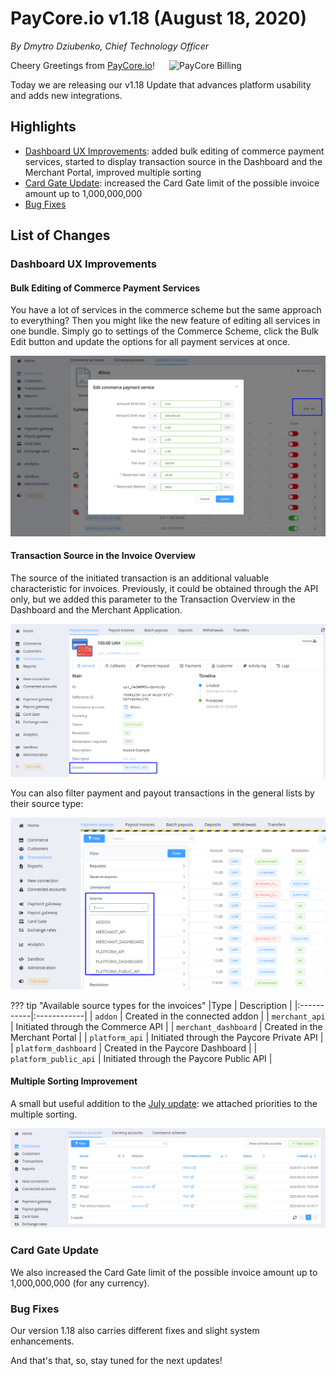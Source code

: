 # **PayCore.io v1.18 (August 18, 2020)**

*By Dmytro Dziubenko, Chief Technology Officer*

<img src="/release-notes/archive/2020/images/v1.18/paycore_illustration_newstyle-1-12-770x400.jpg" alt="PayCore Billing" style="width: 250px; float: right; padding-left: 10px;">

Cheery Greetings from [PayCore.io](https://paycore.io/)!

Today we are releasing our v1.18 Update that advances platform usability and adds new integrations.

## Highlights

* [Dashboard UX Improvements](#dashboard-ux-improvements): added bulk editing of commerce payment services, started to display transaction source in the Dashboard and the Merchant Portal, improved multiple sorting
* [Card Gate Update](#card-gate-update): increased the Card Gate limit of the possible invoice amount up to 1,000,000,000
* [Bug Fixes](#bug-fixes)

## List of Changes

### Dashboard UX Improvements

#### Bulk Editing of Commerce Payment Services

You have a lot of services in the commerce scheme but the same approach to everything? Then you might like the new feature of editing all services in one bundle. Simply go to settings of the Commerce Scheme, click the Bulk Edit button and update the options for all payment services at once.

![Bulk editing of commerce payment services](images/v1.18/bulk-edit.png)

#### Transaction Source in the Invoice Overview

The source of the initiated transaction is an additional valuable characteristic for invoices. Previously, it could be obtained through the API only, but we added this parameter to the Transaction Overview in the Dashboard and the Merchant Application.

![Source in the Invoice Overview](images/v1.18/overview.png)

You can also filter payment and payout transactions in the general lists by their source type:

![Sources in Filter](images/v1.18/filter.png)

??? tip "Available source types for the invoices"
    |Type         | Description  |
    |:-----------|:------------|
    | `addon` | Created in the connected addon |
    | `merchant_api` | Initiated through the Commerce API |
    | `merchant_dashboard` | Created in the Merchant Portal |
    | `platform_api` | Initiated through the Paycore Private API |
    | `platform_dashboard` | Created in the Paycore Dashboard |
    | `platform_public_api` | Initiated through the Paycore Public API |

#### Multiple Sorting Improvement

A small but useful addition to the [July update](/release-notes/archive/2020/v1.16/#multi-sorting-for-grid-layouts): we attached priorities to the multiple sorting.

![Multiple sort](images/v1.18/multi-sorting.png)

### Card Gate Update

We also increased the Card Gate limit of the possible invoice amount up to 1,000,000,000 (for any currency).

### Bug Fixes

Our version 1.18 also carries different fixes and slight system enhancements.

And that's that, so, stay tuned for the next updates!
